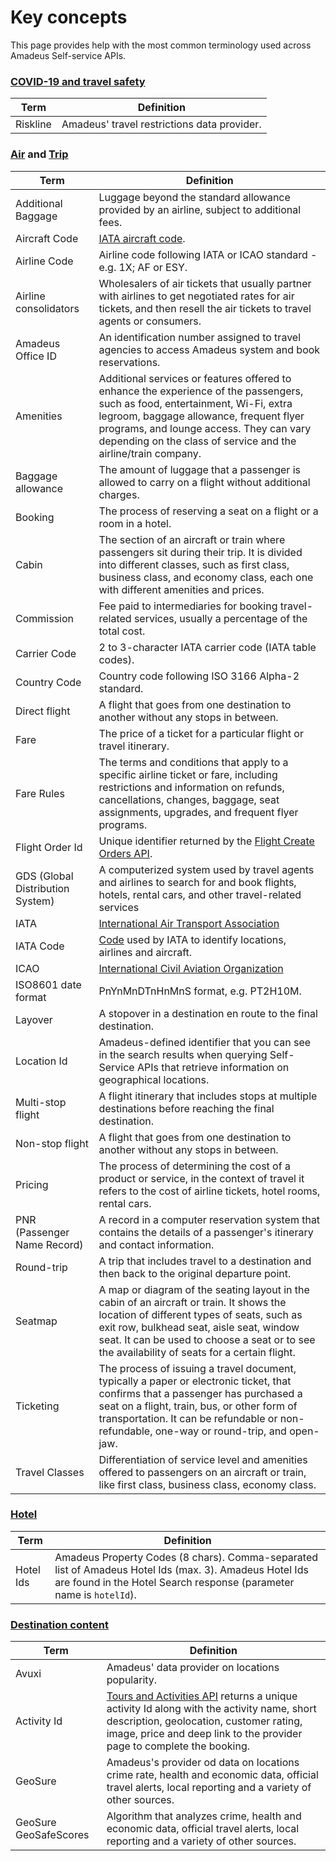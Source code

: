 # Key concepts

This page provides help with the most common terminology used across Amadeus Self-service APIs.

### [COVID-19 and travel safety](https://developers.amadeus.com/self-service/category/covid-19-and-travel-safety)

| Term | Definition |
|----|----|
| Riskline  | Amadeus' travel restrictions data provider.    |

### [Air](https://developers.amadeus.com/self-service/category/air) and [Trip](https://developers.amadeus.com/self-service/category/trip)

| Term | Definition |
|----|----|
| Additional Baggage | Luggage beyond the standard allowance provided by an airline, subject to additional fees. |
| Aircraft Code         | [IATA aircraft code](http://www.flugzeuginfo.net/table_accodes_iata_en.php).              |
| Airline Code          | Airline code following IATA or ICAO standard - e.g. 1X; AF or ESY.  |  
| Airline consolidators | Wholesalers of air tickets that usually partner with airlines to get negotiated rates for air tickets, and then resell the air tickets to travel agents or consumers. |
| Amadeus Office ID | An identification number assigned to travel agencies to access Amadeus system and book reservations. |
| Amenities | Additional services or features offered to enhance the experience of the passengers, such as food, entertainment, Wi-Fi, extra legroom, baggage allowance, frequent flyer programs, and lounge access. They can vary depending on the class of service and the airline/train company. |
| Baggage allowance | The amount of luggage that a passenger is allowed to carry on a flight without additional charges. |
| Booking | The process of reserving a seat on a flight or a room in a hotel. |
| Cabin | The section of an aircraft or train where passengers sit during their trip. It is divided into different classes, such as first class, business class, and economy class, each one with different amenities and prices. |
| Commission | Fee paid to intermediaries for booking travel-related services, usually a percentage of the total cost. |
| Carrier Code          | 2 to 3-character IATA carrier code (IATA table codes).  |
| Country Code          | Country code following ISO 3166 Alpha-2 standard.         |
| Direct flight | A flight that goes from one destination to another without any stops in between. |
| Fare | The price of a ticket for a particular flight or travel itinerary. |
| Fare Rules | The terms and conditions that apply to a specific airline ticket or fare, including restrictions and information on refunds, cancellations, changes, baggage, seat assignments, upgrades, and frequent flyer programs. |
| Flight Order Id       | Unique identifier returned by the [Flight Create Orders API](https://developers.amadeus.com/self-service/category/air/api-doc/flight-create-orders). |
| GDS (Global Distribution System) | A computerized system used by travel agents and airlines to search for and book flights, hotels, rental cars, and other travel-related services |
| IATA | [International Air Transport Association](www.iata.org) |
| IATA Code             | [Code](https://www.iata.org/en/publications/directories/code-search/) used by IATA to identify locations, airlines and aircraft.     |
| ICAO |  [International Civil Aviation Organization](https://www.icao.int/) |
| ISO8601 date format               | PnYnMnDTnHnMnS format, e.g. PT2H10M.      |
| Layover | A stopover in a destination en route to the final destination. |
| Location Id           | Amadeus-defined identifier that you can see in the search results when querying Self-Service APIs that retrieve information on geographical locations.                                                                            |
| Multi-stop flight | A flight itinerary that includes stops at multiple destinations before reaching the final destination. |
| Non-stop flight | A flight that goes from one destination to another without any stops in between. |
| Pricing | The process of determining the cost of a product or service, in the context of travel it refers to the cost of airline tickets, hotel rooms, rental cars. |
| PNR (Passenger Name Record) | A record in a computer reservation system that contains the details of a passenger's itinerary and contact information. |
| Round-trip | A trip that includes travel to a destination and then back to the original departure point. |
| Seatmap | A map or diagram of the seating layout in the cabin of an aircraft or train. It shows the location of different types of seats, such as exit row, bulkhead seat, aisle seat, window seat. It can be used to choose a seat or to see the availability of seats for a certain flight. |
| Ticketing | The process of issuing a travel document, typically a paper or electronic ticket, that confirms that a passenger has purchased a seat on a flight, train, bus, or other form of transportation. It can be refundable or non-refundable, one-way or round-trip, and open-jaw. |
| Travel Classes | Differentiation of service level and amenities offered to passengers on an aircraft or train, like first class, business class, economy class. |

### [Hotel](https://developers.amadeus.com/self-service/category/hotel)

| Term | Definition |
|----|----|
| Hotel Ids             | Amadeus Property Codes (8 chars). Comma-separated list of Amadeus Hotel Ids (max. 3). Amadeus Hotel Ids are found in the Hotel Search response (parameter name is `hotelId`).                                                     |

### [Destination content](https://developers.amadeus.com/self-service/category/destination-content)

| Term | Definition |
|----|----|
| Avuxi | Amadeus' data provider on locations popularity. |
| Activity Id           | [Tours and Activities  API](https://developers.amadeus.com/self-service/category/destination-content/api-doc/tours-and-activities/api-reference) returns a unique activity Id along with the activity name, short description, geolocation, customer rating, image, price and deep link to the provider page to complete the booking. |
| GeoSure | Amadeus's provider od data on locations crime rate, health and economic data, official travel alerts, local reporting and a variety of other sources.    |
| GeoSure GeoSafeScores | Algorithm that analyzes crime, health and economic data, official travel alerts, local reporting and a variety of other sources.    |
